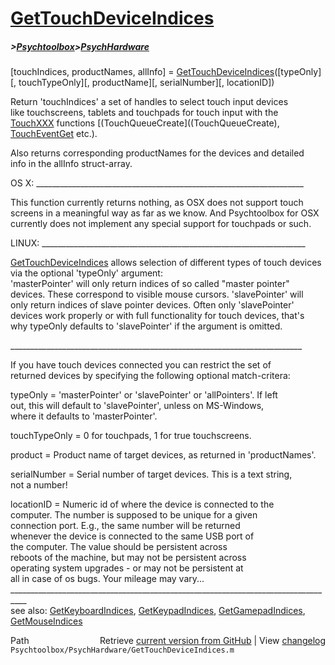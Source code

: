 # [GetTouchDeviceIndices](GetTouchDeviceIndices)
##### >[Psychtoolbox](Psychtoolbox)>[PsychHardware](PsychHardware)

[touchIndices, productNames, allInfo] = [GetTouchDeviceIndices](GetTouchDeviceIndices)([typeOnly][, touchTypeOnly][, productName][, serialNumber][, locationID])  
  
Return 'touchIndices' a set of handles to select touch input devices  
like touchscreens, tablets and touchpads for touch input with the  
[TouchXXX](TouchXXX) functions [(TouchQueueCreate]((TouchQueueCreate), [TouchEventGet](TouchEventGet) etc.).  
  
Also returns corresponding productNames for the devices and detailed  
info in the allInfo struct-array.  
  
OS X: \_\_\_\_\_\_\_\_\_\_\_\_\_\_\_\_\_\_\_\_\_\_\_\_\_\_\_\_\_\_\_\_\_\_\_\_\_\_\_\_\_\_\_\_\_\_\_\_\_\_\_\_\_\_\_\_\_\_\_\_\_\_\_\_\_\_\_  
  
This function currently returns nothing, as OSX does not support touch  
screens in a meaningful way as far as we know. And Psychtoolbox for OSX  
currently does not implement any special support for touchpads or such.  
  
LINUX: \_\_\_\_\_\_\_\_\_\_\_\_\_\_\_\_\_\_\_\_\_\_\_\_\_\_\_\_\_\_\_\_\_\_\_\_\_\_\_\_\_\_\_\_\_\_\_\_\_\_\_\_\_\_\_\_\_\_\_\_\_\_\_\_\_\_  
  
[GetTouchDeviceIndices](GetTouchDeviceIndices) allows selection of different types of touch devices  
via the optional 'typeOnly' argument:  
'masterPointer' will only return indices of so called "master pointer"  
devices. These correspond to visible mouse cursors. 'slavePointer' will  
only return indices of slave pointer devices. Often only 'slavePointer'  
devices work properly or with full functionality for touch devices, that's  
why typeOnly defaults to 'slavePointer' if the argument is omitted.  
  
\_\_\_\_\_\_\_\_\_\_\_\_\_\_\_\_\_\_\_\_\_\_\_\_\_\_\_\_\_\_\_\_\_\_\_\_\_\_\_\_\_\_\_\_\_\_\_\_\_\_\_\_\_\_\_\_\_\_\_\_\_\_\_\_\_\_\_\_\_\_\_\_\_  
  
If you have touch devices connected you can restrict the set of  
returned devices by specifying the following optional match-critera:  
  
typeOnly      = 'masterPointer' or 'slavePointer' or 'allPointers'. If left  
                out, this will default to 'slavePointer', unless on MS-Windows,  
                where it defaults to 'masterPointer'.  
  
touchTypeOnly = 0 for touchpads, 1 for true touchscreens.  
  
product       = Product name of target devices, as returned in 'productNames'.  
  
serialNumber  = Serial number of target devices. This is a text string,  
                not a number!  
  
locationID    = Numeric id of where the device is connected to the  
                computer. The number is supposed to be unique for a given  
                connection port. E.g., the same number will be returned  
                whenever the device is connected to the same USB port of  
                the computer. The value should be persistent across  
                reboots of the machine, but may not be persistent across  
                operating system upgrades - or may not be persistent at  
                all in case of os bugs. Your mileage may vary...  
\_\_\_\_\_\_\_\_\_\_\_\_\_\_\_\_\_\_\_\_\_\_\_\_\_\_\_\_\_\_\_\_\_\_\_\_\_\_\_\_\_\_\_\_\_\_\_\_\_\_\_\_\_\_\_\_\_\_\_\_\_\_\_\_\_\_\_\_\_\_\_\_\_\_\_\_\_\_\_\_\_\_  
see also: [GetKeyboardIndices](GetKeyboardIndices), [GetKeypadIndices](GetKeypadIndices), [GetGamepadIndices](GetGamepadIndices), [GetMouseIndices](GetMouseIndices)  




<div class="code_header" style="text-align:right;">
  <span style="float:left;">Path&nbsp;&nbsp;</span> <span class="counter">Retrieve <a href=
  "https://raw.github.com/Psychtoolbox-3/Psychtoolbox-3/beta/Psychtoolbox/PsychHardware/GetTouchDeviceIndices.m">current version from GitHub</a> | View <a href=
  "https://github.com/Psychtoolbox-3/Psychtoolbox-3/commits/beta/Psychtoolbox/PsychHardware/GetTouchDeviceIndices.m">changelog</a></span>
</div>
<div class="code">
  <code>Psychtoolbox/PsychHardware/GetTouchDeviceIndices.m</code>
</div>

